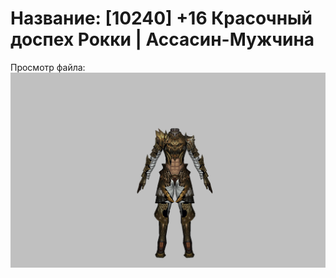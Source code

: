 # Название: [10240] +16 Красочный доспех Рокки | Ассасин-Мужчина

Просмотр файла:
![p060032.png](p060032.png)